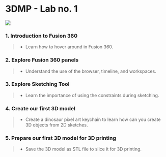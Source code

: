 # 3DMP - Lab no. 1
![](https://github.com/Burdun/3DMP_private/blob/main/readme_personal_projects/Dino_Keychain.png)
### 1. Introduction to Fusion 360
> - Learn how to hover around in Fusion 360.
### 2. Explore Fusion 360 panels
> - Understand the use of the browser, timeline, and workspaces.
### 3. Explore Sketching Tool
> - Learn the importance of using the constraints during sketching.
### 4. Create our first 3D model
> - Create a dinosaur pixel art keychain to learn how can you create 3D objects from 2D sketches.
### 5. Prepare our first 3D model for 3D printing
> - Save the 3D model as STL file to slice it for 3D printing.
